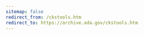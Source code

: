 ```yaml
---
sitemap: false 
redirect_from: /ckstools.htm 
redirect_to: https://archive.ada.gov/ckstools.htm 
---
```

